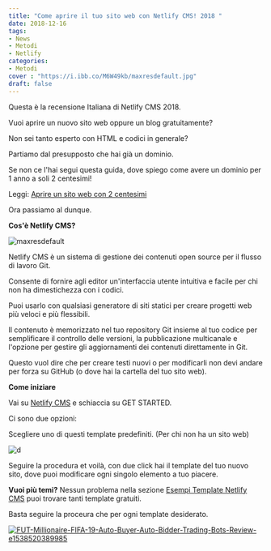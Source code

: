 ```yaml
---
title: "Come aprire il tuo sito web con Netlify CMS! 2018 "
date: 2018-12-16
tags:
- News
- Metodi
- Netlify
categories:
- Metodi
cover : "https://i.ibb.co/M6W49kb/maxresdefault.jpg"
draft: false
---
```

Questa è la recensione Italiana di Netlify CMS 2018.

Vuoi aprire un nuovo sito web oppure un blog gratuitamente?

Non sei tanto esperto con HTML e codici in generale?

Partiamo dal presupposto che hai già un dominio.

Se non ce l'hai segui questa guida, dove spiego come avere un dominio per 1 anno a soli 2 centesimi!

Leggi: <a href="https://seriousman.it/posts/come-aprire-sito-web-con-netlify/">Aprire un sito web con 2 centesimi</a>

Ora passiamo al dunque.

<strong>Cos'è Netlify CMS?</strong>

<img src="https://i.ibb.co/M6W49kb/maxresdefault.jpg" alt="maxresdefault" border="0">

Netlify CMS è un sistema di gestione dei contenuti open source per il flusso di lavoro Git.

Consente di fornire agli editor un'interfaccia utente intuitiva e facile per chi non ha dimestichezza con i codici.

Puoi usarlo con qualsiasi generatore di siti statici per creare progetti web più veloci e più flessibili. 

Il contenuto è memorizzato nel tuo repository Git insieme al tuo codice per semplificare il controllo delle versioni, la pubblicazione multicanale e l'opzione per gestire gli aggiornamenti dei contenuti direttamente in Git.

Questo vuol dire che per creare testi nuovi o per modificarli non devi andare per forza su GitHub (o dove hai la cartella del tuo sito web).

<strong>Come iniziare</strong>

Vai su <a href="https://www.netlifycms.org/">Netlify CMS</a> e schiaccia su GET STARTED.

Ci sono due opzioni:

Scegliere uno di questi template predefiniti. (Per chi non ha un sito web)

<img src="https://i.ibb.co/cLPc3Qz/d.png" alt="d" border="0">

Seguire la procedura et voilà, con due click hai il template del tuo nuovo sito, dove puoi modificare ogni singolo elemento a tuo piacere.

<strong> Vuoi più temi?</strong> Nessun problema nella sezione <a href="https://www.netlifycms.org/docs/examples/">Esempi Template Netlify CMS</a> puoi trovare tanti template gratuiti.

Basta seguire la proceura che per ogni template desiderato.


<a href="https://ultimatetradingrobot.com/?hop=seriousnew"><img src="https://i.ibb.co/SKf0m2Z/FUT-Millionaire-FIFA-19-Auto-Buyer-Auto-Bidder-Trading-Bots-Review-e1538520389985.jpg" alt="FUT-Millionaire-FIFA-19-Auto-Buyer-Auto-Bidder-Trading-Bots-Review-e1538520389985" border="0"></a>
